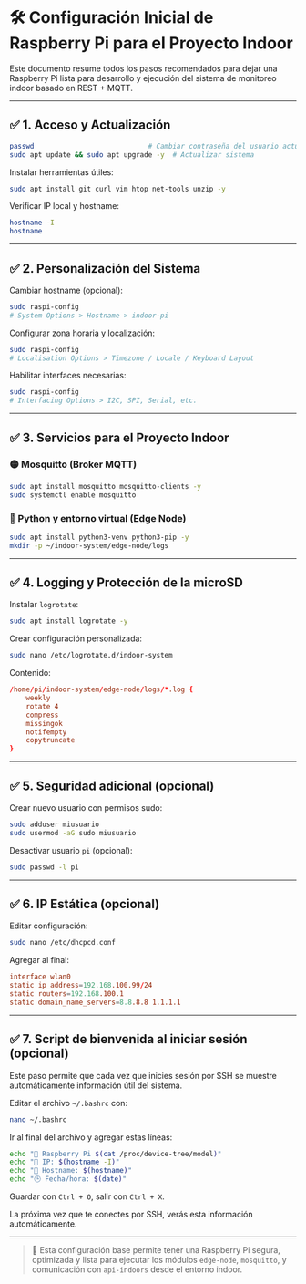 # 🛠️ Configuración Inicial de Raspberry Pi para el Proyecto Indoor

Este documento resume todos los pasos recomendados para dejar una Raspberry Pi lista para desarrollo y ejecución del sistema de monitoreo indoor basado en REST + MQTT.

---

## ✅ 1. Acceso y Actualización

```bash
passwd                            # Cambiar contraseña del usuario actual
sudo apt update && sudo apt upgrade -y  # Actualizar sistema
```

Instalar herramientas útiles:

```bash
sudo apt install git curl vim htop net-tools unzip -y
```

Verificar IP local y hostname:

```bash
hostname -I
hostname
```

---

## ✅ 2. Personalización del Sistema

Cambiar hostname (opcional):

```bash
sudo raspi-config
# System Options > Hostname > indoor-pi
```

Configurar zona horaria y localización:

```bash
sudo raspi-config
# Localisation Options > Timezone / Locale / Keyboard Layout
```

Habilitar interfaces necesarias:

```bash
sudo raspi-config
# Interfacing Options > I2C, SPI, Serial, etc.
```

---

## ✅ 3. Servicios para el Proyecto Indoor

### 🟡 Mosquitto (Broker MQTT)

```bash
sudo apt install mosquitto mosquitto-clients -y
sudo systemctl enable mosquitto
```

### 🐍 Python y entorno virtual (Edge Node)

```bash
sudo apt install python3-venv python3-pip -y
mkdir -p ~/indoor-system/edge-node/logs
```

---

## ✅ 4. Logging y Protección de la microSD

Instalar `logrotate`:

```bash
sudo apt install logrotate -y
```

Crear configuración personalizada:

```bash
sudo nano /etc/logrotate.d/indoor-system
```

Contenido:

```conf
/home/pi/indoor-system/edge-node/logs/*.log {
    weekly
    rotate 4
    compress
    missingok
    notifempty
    copytruncate
}
```

---

## ✅ 5. Seguridad adicional (opcional)

Crear nuevo usuario con permisos sudo:

```bash
sudo adduser miusuario
sudo usermod -aG sudo miusuario
```

Desactivar usuario `pi` (opcional):

```bash
sudo passwd -l pi
```

---

## ✅ 6. IP Estática (opcional)

Editar configuración:

```bash
sudo nano /etc/dhcpcd.conf
```

Agregar al final:

```conf
interface wlan0
static ip_address=192.168.100.99/24
static routers=192.168.100.1
static domain_name_servers=8.8.8.8 1.1.1.1
```

---

## ✅ 7. Script de bienvenida al iniciar sesión (opcional)

Este paso permite que cada vez que inicies sesión por SSH se muestre automáticamente información útil del sistema.

Editar el archivo `~/.bashrc` con:

```bash
nano ~/.bashrc
```

Ir al final del archivo y agregar estas líneas:

```bash
echo "🔧 Raspberry Pi $(cat /proc/device-tree/model)"
echo "📡 IP: $(hostname -I)"
echo "📛 Hostname: $(hostname)"
echo "🕒 Fecha/hora: $(date)"
```

Guardar con `Ctrl + O`, salir con `Ctrl + X`.

La próxima vez que te conectes por SSH, verás esta información automáticamente.

---

> 📌 Esta configuración base permite tener una Raspberry Pi segura, optimizada y lista para ejecutar los módulos `edge-node`, `mosquitto`, y comunicación con `api-indoors` desde el entorno indoor.
